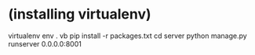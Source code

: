 # (installing virtualenv)
virtualenv env
. vb
pip install -r packages.txt
cd server
python manage.py runserver 0.0.0.0:8001
